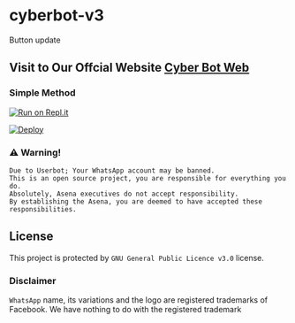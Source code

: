 # cyberbot-v3
Button update

## Visit to Our Offcial Website [Cyber Bot Web](https://aqua-snake.github.io/cyberbot/)



### Simple Method

[![Run on Repl.it](https://repl.it/badge/github/phaticusthiccy/WhatsAsenaDuplicated)](https://replit.com/@aquasnake/Bot-QR)

[![Deploy](https://www.herokucdn.com/deploy/button.svg)](https://heroku.com/deploy?template=https://github.com/Dark-Maxv1/alpha-v5-testing-repo)


### ⚠️ Warning! 
```
Due to Userbot; Your WhatsApp account may be banned.
This is an open source project, you are responsible for everything you do. 
Absolutely, Asena executives do not accept responsibility.
By establishing the Asena, you are deemed to have accepted these responsibilities.
```


## License
This project is protected by `GNU General Public Licence v3.0` license.

### Disclaimer
`WhatsApp` name, its variations and the logo are registered trademarks of Facebook. We have nothing to do with the registered trademark
